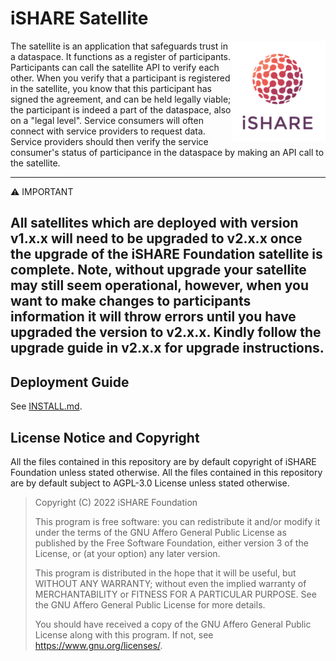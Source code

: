 # iSHARE Satellite

<img align="right" src="docs/assets/isharelogo-small.png">

The satellite is an application that safeguards trust in a
dataspace. It functions as a register of participants. Participants
can call the satellite API to verify each other. When you verify that
a participant is registered in the satellite, you know that this
participant has signed the agreement, and can be held legally viable;
the participant is indeed a part of the dataspace, also on a "legal
level". Service consumers will often connect with service providers to request data. Service providers should then verify the service consumer's status of 
participance in the dataspace by making an API call to the satellite.

---
⚠️ IMPORTANT

All satellites which are deployed with version v1.x.x will need to be upgraded to v2.x.x once the upgrade of the iSHARE Foundation satellite is complete. Note, without upgrade your satellite may still seem operational, however, when you want to make changes to participants information it will throw errors until you have upgraded the version to v2.x.x. Kindly follow the upgrade guide in v2.x.x for upgrade instructions.
---

## Deployment Guide

See [INSTALL.md](./INSTALL.md).

## License Notice and Copyright

All the files contained in this repository are by default copyright of
iSHARE Foundation unless stated otherwise.  All the files contained in
this repository are by default subject to AGPL-3.0 License unless
stated otherwise.

> Copyright (C) 2022  iSHARE Foundation
>
> This program is free software: you can redistribute it and/or modify
> it under the terms of the GNU Affero General Public License as
> published by the Free Software Foundation, either version 3 of the
> License, or (at your option) any later version.
>
> This program is distributed in the hope that it will be useful, but
> WITHOUT ANY WARRANTY; without even the implied warranty of
> MERCHANTABILITY or FITNESS FOR A PARTICULAR PURPOSE.  See the GNU
> Affero General Public License for more details.
>
>
> You should have received a copy of the GNU Affero General Public
> License along with this program.  If not, see
> <https://www.gnu.org/licenses/>.

